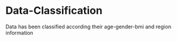 # Data-Classification
Data has been classified according their age-gender-bmi and region information
